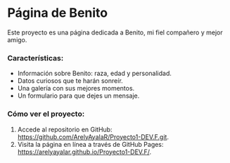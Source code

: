 # Página de Benito
Este proyecto es una página dedicada a Benito, mi fiel compañero y mejor amigo.  
### Características:
- Información sobre Benito: raza, edad y personalidad.
- Datos curiosos que te harán sonreír.
- Una galería con sus mejores momentos.
- Un formulario para que dejes un mensaje.

### Cómo ver el proyecto:
1. Accede al repositorio en GitHub: https://github.com/ArelyAyalaR/Proyecto1-DEV.F.git.
2. Visita la página en línea a través de GitHub Pages: https://arelyayalar.github.io/Proyecto1-DEV.F/.
